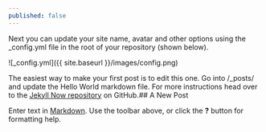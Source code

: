 ```yaml
---
published: false
---
```

Next you can update your site name, avatar and other options using the _config.yml file in the root of your repository (shown below).

![_config.yml]({{ site.baseurl }}/images/config.png)

The easiest way to make your first post is to edit this one. Go into /_posts/ and update the Hello World markdown file. For more instructions head over to the [Jekyll Now repository](https://github.com/barryclark/jekyll-now) on GitHub.## A New Post

Enter text in [Markdown](http://daringfireball.net/projects/markdown/). Use the toolbar above, or click the **?** button for formatting help.
